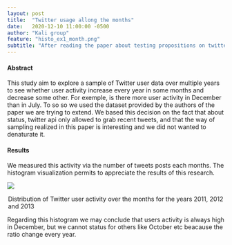 ```yaml
---
layout: post
title:  "Twitter usage allong the months"
date:   2020-12-10 11:00:00 -0500
author: "Kali group"
feature: "histo_ex1_month.png"
subtitle: "After reading the paper about testing propositions on twitter usage, we wanted to add the research question 'Is there a pattern of twitter usage allong the year ? '. Is there some months, always the same months, where the usage increases or in contrary where it decreases ? Click this post to see the results"
---
```

<h4>Abstract</h4>
<p>
This study aim to explore a sample of Twitter user data over multiple years to see whether user activity increase every year in some months and decrease some other. For exemple, is there more user activity in December than in July.
To so so we used the dataset provided by the authors of the paper we are trying to extend. 
We based this decision on the fact that about status, twitter api only allowed to grab recent tweets, and that the way of sampling realized in this paper is interesting and we did not wanted to denaturate it. 
</p>
<h4>Results</h4>
<p>
We measured this activity via the number of tweets posts each months.
The histogram visualization permits to appreciate the results of this research.
</p>
<img src="{{ site.baseurl}}/assets/images/histo_ex1_month.png" class="half_width" />
<p>
<legend>Distribution of Twitter user activity over the months for the years 2011, 2012 and 2013</legend>
<p>
Regarding this histogram we may conclude that users activity is always high in December, but we cannot status for others like October etc beacause the ratio change every year.
</p>